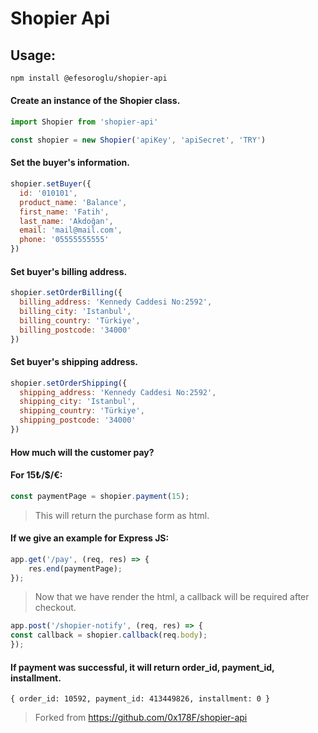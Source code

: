 # Shopier Api

## Usage:
```bash
npm install @efesoroglu/shopier-api
```

#### Create an instance of the Shopier class.

```javascript
import Shopier from 'shopier-api'

const shopier = new Shopier('apiKey', 'apiSecret', 'TRY')
```

#### Set the buyer's information.
```javascript
shopier.setBuyer({
  id: '010101',
  product_name: 'Balance',
  first_name: 'Fatih',
  last_name: 'Akdoğan',
  email: 'mail@mail.com',
  phone: '05555555555'
})
```


#### Set buyer's billing address.
```javascript
shopier.setOrderBilling({
  billing_address: 'Kennedy Caddesi No:2592',
  billing_city: 'Istanbul',
  billing_country: 'Türkiye',
  billing_postcode: '34000'
})
```

#### Set buyer's shipping address.
```javascript
shopier.setOrderShipping({
  shipping_address: 'Kennedy Caddesi No:2592',
  shipping_city: 'Istanbul',
  shipping_country: 'Türkiye',
  shipping_postcode: '34000'
})
```

#### How much will the customer pay?
#### For 15₺/$/€:
```javascript
const paymentPage = shopier.payment(15);
```
> This will return the purchase form as html.



#### If we give an example for Express JS:
```javascript
app.get('/pay', (req, res) => {
    res.end(paymentPage);
});
```

> Now that we have render the html, a callback will be required after checkout.

```javascript
app.post('/shopier-notify', (req, res) => {
const callback = shopier.callback(req.body);
});
```

#### If payment was successful, it will return order_id, payment_id, installment.
```
{ order_id: 10592, payment_id: 413449826, installment: 0 }
```


> Forked from https://github.com/0x178F/shopier-api